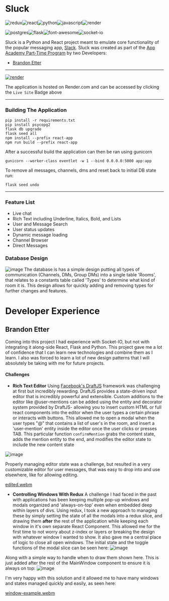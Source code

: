


# Sluck

![redux](https://img.shields.io/badge/Redux-593D88?style=for-the-badge&logo=redux&logoColor=whit)![react](https://img.shields.io/badge/React-20232A?style=for-the-badge&logo=react&logoColor=61DAFB)![python](https://img.shields.io/badge/Python-FFD43B?style=for-the-badge&logo=python&logoColor=blue)![javascript](https://img.shields.io/badge/JavaScript-323330?style=for-the-badge&logo=javascript&logoColor=F7DF1E)![render](https://img.shields.io/badge/Render-46E3B7?style=for-the-badge&logo=render&logoColor=white)

![postgres](https://img.shields.io/badge/PostgreSQL-316192?style=for-the-badge&logo=postgresql&logoColor=white)![flask](https://img.shields.io/badge/Flask-000000?style=for-the-badge&logo=flask&logoColor=white)![font-awesome](https://img.shields.io/badge/Font_Awesome-339AF0?style=for-the-badge&logo=fontawesome&logoColor=white)![socket-io](https://img.shields.io/badge/Socket.io-010101?&style=for-the-badge&logo=Socket.io&logoColor=white)

Sluck is a Python and React project meant to emulate core functionality of the popular messaging app, [Slack](http://slack.com). Sluck was created as part of the [App Academy Part-Time Program](https://www.appacademy.io/) by two Developers:

 - [Brandon Etter](https://github.com/brandonetter)

---

[![render](https://img.shields.io/badge/Live%20Site-green?style=for-the-badge)](https://slackclone-m2ga.onrender.com/)

 The application is hosted on Render.com and can be accessed by clicking the `Live Site` Badge above

---

### Building The Application

    pip install -r requirements.txt
    pip install psycopg2
    flask db upgrade
    flask seed all
    npm install --prefix react-app
    npm run build --prefix react-app

After a successful build the application can then be ran using gunicorn

    gunicorn --worker-class eventlet -w 1 --bind 0.0.0.0:5000 app:app
To remove all messages, channels, dms and reset back to initial DB state run:

    flask seed undo

---

### Feature List

 - Live chat
 - Rich Text including Underline, Italics, Bold, and Lists
 - User and Message Search
 - User status updates
 - Dynamic message loading
 - Channel Browser
 - Direct Messages

### Database Design

![image](https://user-images.githubusercontent.com/4108484/232324020-3d717378-198d-49aa-ab59-6d9e2ed00909.png)
The database is has a simple design putting all types of communication (Channels, DMs, Group DMs) into a single table 'Rooms', that relates to a constants table called 'Types' to determine what kind of room it is. This design allows for quickly adding and removing types for further changes and features.

# Developer Experience

## Brandon Etter
Coming into this project I had experience with Socket-IO, but not with integrating it along-side React, Flask and Python. This project gave me a lot of confidence that I can learn new technologies and combine them as I learn. I also was forced to learn a lot of new design patterns that I will absolutely be taking with me for future projects.
#### Challenges
- **Rich Text Editor**
Using [Facebook's DraftJS](https://draftjs.org/) framework was challenging at first but incredibly rewarding. DraftJS provides a state-driven input editor that is incredibly powerful and extensible. Custom additions to the editor like @user-mentions can be added using the entity and decorator system provided by DraftJS- allowing you to insert custom HTML or full react components into the editor when the user types a certain phrase or interacts with buttons. This allowed me to open a modal when the user types "@" that contains a list of user's in the room, and insert a 'user-mention' entity inside the editor once the user clicks or presses TAB. This particular function `confirmMention` grabs the content state, adds the mention entity to the end, and modifies the editor state to include the new content state

![image](https://user-images.githubusercontent.com/4108484/232327577-e8921b75-4bed-4b1a-9505-683657845f26.png)

Properly managing editor state was a challenge, but resulted in a very customizable editor for user messages, that was easy to drop into and use elsewhere, like for allowing editing.

[edited.webm](https://user-images.githubusercontent.com/4108484/232327962-7fca9000-e871-4ec3-9fc8-5bba65d83443.webm)

- **Controlling Windows With Redux**
A challenge I had faced in the past with applications has been keeping multiple pop-up windows and modals organized and 'always-on-top' even when embedded deep within layers of divs. Using redux, I took a new approach to managing these by simply setting the state of all the modals into a redux slice, and drawing them **after** the rest of the application while keeping each window in it's own separate React Component.
This allowed me for the first time to not worry about z-index or layers or breaking the design with whatever window I wanted to show. It also gave me a central place of logic to close all open windows.
 The initial state and the toggle functions of the modal slice can be seen here:
 ![image](https://user-images.githubusercontent.com/4108484/232328323-93a3bf88-4ab9-4855-a07e-64210e017a46.png)

 Along with a simple way to handle when to draw them shown here. This is just added after the rest of the MainWindow component to ensure it is always on top:
 ![image](https://user-images.githubusercontent.com/4108484/232328431-67bfb438-015e-49c8-b0f3-0115ed710608.png)

 I'm very happy with this solution and it allowed me to have many windows and states managed quickly and easily, as seen here:

 [window-example.webm](https://user-images.githubusercontent.com/4108484/232329025-267a24f8-0677-4fec-80a6-3950cb6f646a.webm)

